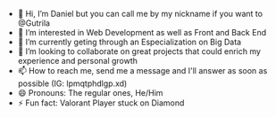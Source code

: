 - 👋 Hi, I’m Daniel but you can call me by my nickname if you want to @Gutrila
- 👀 I’m interested in Web Development as well as Front and Back End
- 🌱 I’m currently geting through an Especialization on Big Data 
- 💞️ I’m looking to collaborate on great projects that could enrich my experience and personal growth
- 📫 How to reach me, send me a message and I'll answer as soon as possible (IG: lpmqtphdlgp.xd)
- 😄 Pronouns: The regular ones, He/Him
- ⚡ Fun fact: Valorant Player stuck on Diamond

<!---
Gutrila-DFTB/Gutrila-DFTB is a ✨ special ✨ repository because its `README.md` (this file) appears on your GitHub profile.
You can click the Preview link to take a look at your changes.
--->
